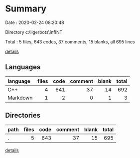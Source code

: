 # Summary

Date : 2020-02-24 08:20:48

Directory c:\ligerbots\infINT

Total : 5 files,  643 codes, 37 comments, 15 blanks, all 695 lines

[details](details.md)

## Languages
| language | files | code | comment | blank | total |
| :--- | ---: | ---: | ---: | ---: | ---: |
| C++ | 4 | 641 | 37 | 14 | 692 |
| Markdown | 1 | 2 | 0 | 1 | 3 |

## Directories
| path | files | code | comment | blank | total |
| :--- | ---: | ---: | ---: | ---: | ---: |
| . | 5 | 643 | 37 | 15 | 695 |

[details](details.md)